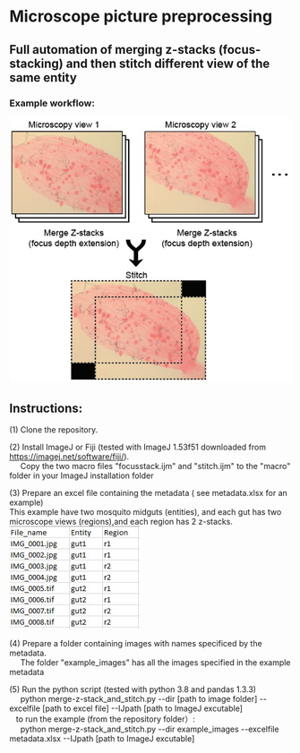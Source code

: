 # Microscope picture preprocessing
## Full automation of merging z-stacks (focus-stacking) and then stitch different view of the same entity
### Example workflow:
![alt text](https://github.com/duopeng/image_merge-z-stack_and_stitch/blob/main/workflow.jpg?raw=true)

## Instructions:  
(1) Clone the repository.  
 
(2) Install ImageJ or Fiji (tested with ImageJ 1.53f51 downloaded from https://imagej.net/software/fiji/).  
&nbsp;&nbsp;&nbsp;&nbsp;&nbsp;Copy the two macro files "focusstack.ijm" and "stitch.ijm" to the "macro" folder in your ImageJ installation folder

(3) Prepare an excel file containing the metadata ( see metadata.xlsx for an example)  
This example have two mosquito midguts (entities), and each gut has two microscope views (regions),and each region has 2 z-stacks.  
![alt text](https://github.com/duopeng/image_merge-z-stack_and_stitch/blob/main/metadata.screenshot.jpg?raw=true)

(4) Prepare a folder containing images with names specificed by the metadata.  
&nbsp;&nbsp;&nbsp;&nbsp;&nbsp;The folder "example_images" has all the images specified in the example metadata

(5) Run the python script (tested with python 3.8 and pandas 1.3.3)  
&nbsp;&nbsp;&nbsp;&nbsp; python merge-z-stack_and_stitch.py --dir [path to image folder] --excelfile [path to excel file] --IJpath [path to ImageJ excutable]  
&nbsp;&nbsp; to run the example (from the repository folder）:  
&nbsp;&nbsp;&nbsp;&nbsp; python merge-z-stack_and_stitch.py --dir example_images --excelfile metadata.xlsx --IJpath [path to ImageJ excutable]  
